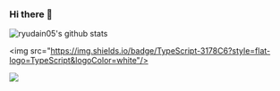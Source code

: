 ### Hi there 👋


![ryudain05's github stats](https://github-readme-stats.vercel.app/api?username=ryudain05&theme=omni&show_icons=true)


<img src="https://img.shields.io/badge/TypeScript-3178C6?style=flat-logo=TypeScript&logoColor=white"/>
 
<img src="https://img.shields.io/badge/Android-3DDC84?style=flat-square&logo=Android&logoColor=white"/>
